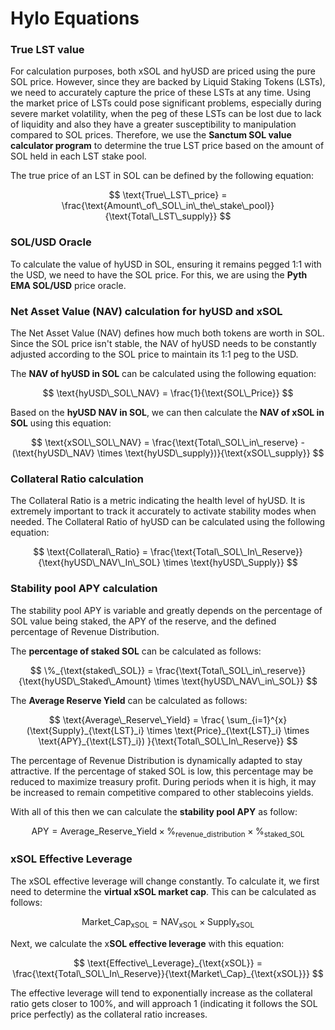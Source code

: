 # Hylo Equations

### True LST value

For calculation purposes, both xSOL and hyUSD are priced using the pure SOL price. However, since they are backed by Liquid Staking Tokens (LSTs), we need to accurately capture the price of these LSTs at any time. Using the market price of LSTs could pose significant problems, especially during severe market volatility, when the peg of these LSTs can be lost due to lack of liquidity and also they have a greater susceptibility to manipulation compared to SOL prices. Therefore, we use the **Sanctum SOL value calculator program** to determine the true LST price based on the amount of SOL held in each LST stake pool.

The true price of an LST in SOL can be defined by the following equation:

$$
\text{True\_LST\_price} = \frac{\text{Amount\_of\_SOL\_in\_the\_stake\_pool}}{\text{Total\_LST\_supply}}
$$

### SOL/USD Oracle

To calculate the value of hyUSD in SOL, ensuring it remains pegged 1:1 with the USD, we need to have the SOL price. For this, we are using the **Pyth EMA SOL/USD** price oracle.

### Net Asset Value (NAV) calculation for hyUSD and xSOL

The Net Asset Value (NAV) defines how much both tokens are worth in SOL. Since the SOL price isn't stable, the NAV of hyUSD needs to be constantly adjusted according to the SOL price to maintain its 1:1 peg to the USD.

The **NAV of hyUSD in SOL** can be calculated using the following equation:

$$
\text{hyUSD\_SOL\_NAV} = \frac{1}{\text{SOL\_Price}}
$$

Based on the **hyUSD NAV in SOL**, we can then calculate the **NAV of xSOL in SOL** using this equation:

$$
\text{xSOL\_SOL\_NAV} = \frac{\text{Total\_SOL\_in\_reserve} - (\text{hyUSD\_NAV} \times \text{hyUSD\_supply})}{\text{xSOL\_supply}}
$$

### Collateral Ratio calculation

The Collateral Ratio is a metric indicating the health level of hyUSD. It is extremely important to track it accurately to activate stability modes when needed. The Collateral Ratio of hyUSD can be calculated using the following equation:

$$
\text{Collateral\_Ratio} = \frac{\text{Total\_SOL\_In\_Reserve}}{\text{hyUSD\_NAV\_In\_SOL} \times \text{hyUSD\_Supply}}
$$

### Stability pool APY calculation

The stability pool APY is variable and greatly depends on the percentage of SOL value being staked, the APY of the reserve, and the defined percentage of Revenue Distribution.&#x20;

The **percentage of staked SOL** can be calculated as follows:

$$
\%_{\text{staked\_SOL}} = \frac{\text{Total\_SOL\_in\_reserve}}{\text{hyUSD\_Staked\_Amount} \times \text{hyUSD\_NAV\_in\_SOL}}
$$

The **Average Reserve Yield** can be calculated as follows:

$$
\text{Average\_Reserve\_Yield} = \frac{ \sum_{i=1}^{x} (\text{Supply}_{\text{LST}_i} \times \text{Price}_{\text{LST}_i} \times \text{APY}_{\text{LST}_i}) }{\text{Total\_SOL\_In\_Reserve}}
$$

The percentage of Revenue Distribution is dynamically adapted to stay attractive. If the percentage of staked SOL is low, this percentage may be reduced to maximize treasury profit. During periods when it is high, it may be increased to remain competitive compared to other stablecoins yields.

With all of this then we can calculate the **stability pool APY** as follow:

$$
\text{APY} = \text{Average\_Reserve\_Yield} \times \%_{\text{revenue\_distribution}} \times \%_{\text{staked\_SOL}}
$$

### xSOL Effective Leverage

The xSOL effective leverage will change constantly. To calculate it, we first need to determine the **virtual xSOL market cap**. This can be calculated as follows:

$$
\text{Market\_Cap}_{\text{xSOL}} = \text{NAV}_{\text{xSOL}} \times \text{Supply}_{\text{xSOL}}
$$

Next, we calculate the x**SOL effective leverage** with this equation:

$$
\text{Effective\_Leverage}_{\text{xSOL}} = \frac{\text{Total\_SOL\_In\_Reserve}}{\text{Market\_Cap}_{\text{xSOL}}}
$$

The effective leverage will tend to exponentially increase as the collateral ratio gets closer to 100%, and will approach 1 (indicating it follows the SOL price perfectly) as the collateral ratio increases.
